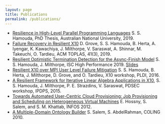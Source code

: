 ```yaml
---
layout: page
title: Publications
permalink: /publications/
---
```

- [Resilience in High-Level Parallel Programming Languages](https://openresearch-repository.anu.edu.au/handle/1885/164137) S. S. Hamouda, PhD Thesis, Australian National University, 2019.
- [Failure Recovery in Resilient X10](https://dl.acm.org/citation.cfm?id=3332372) D. Grove, S. S. Hamouda, B. Herta, A. Iyengar, K. Kawachiya, J. Milthorpe, V. Saraswat, A. Shinnar, M. Takeuchi, O. Tardieu, ACM TOPLAS, 41(3), 2019.
- [Resilient Optimistic Termination Detection for the Async-Finish Model](papers/Hamouda2019_ISC_HPC.pdf) S. S. Hamouda, J. Milthorpe, ISC High Performance 2019. [Slides](papers/ISC19_OptFinish_Pres.pdf)
- [Resilient X10 over MPI User Level Failure Mitigation](https://dl.acm.org/citation.cfm?id=2931030) S. S. Hamouda, B. Herta, J. Milthorpe, D. Grove, and O. Tardieu, X10 workshop, PLDI, 2016.
- [A Resilient Framework for Iterative Linear Algebra Applications in X10](http://ieeexplore.ieee.org/abstract/document/7284416/), S. S. Hamouda, J. Milthorpe, P. E. Strazdins, V. Saraswat, PDSEC workshop, IPDPS, 2015.
- [Towards Automated User-Centric Cloud Provisioning: Job Provisioning and Scheduling on Heterogeneous Virtual Machines](http://ieeexplore.ieee.org/abstract/document/6236557/) E. Hossny, S. Salem, and S. M. Khattab, INFOS 2012.
- [A Multiple-Domain Ontology Builder](https://dl.acm.org/citation.cfm?id=1873890) S. Salem, S. AbdelRahman, COLING 2010.

